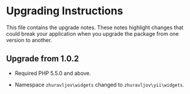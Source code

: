 Upgrading Instructions
======================

This file contains the upgrade notes. These notes highlight changes that could break your
application when you upgrade the package from one version to another.

Upgrade from 1.0.2
------------------

* Required PHP 5.5.0 and above.

* Namespace `zhuravljov\widgets` changed to `zhuravljov\yii\widgets`.
